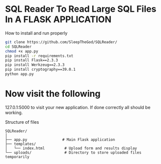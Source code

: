 # SQL Reader To Read Large SQL Files In A FLASK APPLICATION

How to install and run properly
```bash
git clone https://github.com/SleepTheGod/SQLReader/
cd SQLReader
chmod +x app.py
pip install -r requirements.txt
pip install Flask==2.3.3
pip install Werkzeug==2.3.3
pip install cryptography==39.0.1
python app.py
```
# Now visit the following
127.0.1:5000 to visit your new application.
If done correctly all should be working.

Structure of files
```
SQLReader/
│
├── app.py                # Main Flask application
├── templates/
│   └── index.html         # Upload form and results display
└── uploads/               # Directory to store uploaded files temporarily
```
